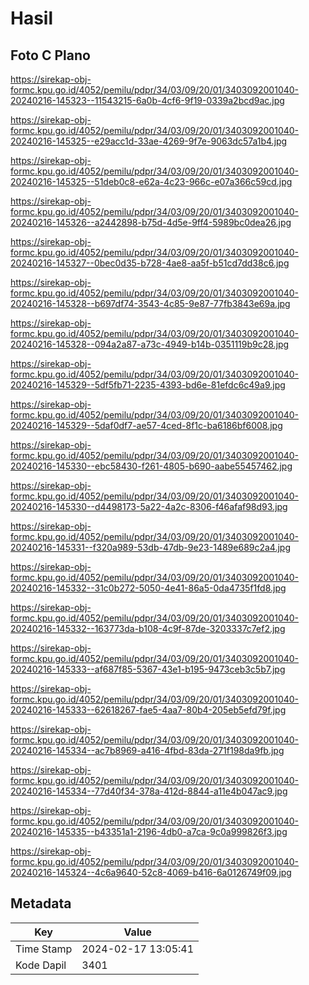 # Hasil

## Foto C Plano

https://sirekap-obj-formc.kpu.go.id/4052/pemilu/pdpr/34/03/09/20/01/3403092001040-20240216-145323--11543215-6a0b-4cf6-9f19-0339a2bcd9ac.jpg

https://sirekap-obj-formc.kpu.go.id/4052/pemilu/pdpr/34/03/09/20/01/3403092001040-20240216-145325--e29acc1d-33ae-4269-9f7e-9063dc57a1b4.jpg

https://sirekap-obj-formc.kpu.go.id/4052/pemilu/pdpr/34/03/09/20/01/3403092001040-20240216-145325--51deb0c8-e62a-4c23-966c-e07a366c59cd.jpg

https://sirekap-obj-formc.kpu.go.id/4052/pemilu/pdpr/34/03/09/20/01/3403092001040-20240216-145326--a2442898-b75d-4d5e-9ff4-5989bc0dea26.jpg

https://sirekap-obj-formc.kpu.go.id/4052/pemilu/pdpr/34/03/09/20/01/3403092001040-20240216-145327--0bec0d35-b728-4ae8-aa5f-b51cd7dd38c6.jpg

https://sirekap-obj-formc.kpu.go.id/4052/pemilu/pdpr/34/03/09/20/01/3403092001040-20240216-145328--b697df74-3543-4c85-9e87-77fb3843e69a.jpg

https://sirekap-obj-formc.kpu.go.id/4052/pemilu/pdpr/34/03/09/20/01/3403092001040-20240216-145328--094a2a87-a73c-4949-b14b-0351119b9c28.jpg

https://sirekap-obj-formc.kpu.go.id/4052/pemilu/pdpr/34/03/09/20/01/3403092001040-20240216-145329--5df5fb71-2235-4393-bd6e-81efdc6c49a9.jpg

https://sirekap-obj-formc.kpu.go.id/4052/pemilu/pdpr/34/03/09/20/01/3403092001040-20240216-145329--5daf0df7-ae57-4ced-8f1c-ba6186bf6008.jpg

https://sirekap-obj-formc.kpu.go.id/4052/pemilu/pdpr/34/03/09/20/01/3403092001040-20240216-145330--ebc58430-f261-4805-b690-aabe55457462.jpg

https://sirekap-obj-formc.kpu.go.id/4052/pemilu/pdpr/34/03/09/20/01/3403092001040-20240216-145330--d4498173-5a22-4a2c-8306-f46afaf98d93.jpg

https://sirekap-obj-formc.kpu.go.id/4052/pemilu/pdpr/34/03/09/20/01/3403092001040-20240216-145331--f320a989-53db-47db-9e23-1489e689c2a4.jpg

https://sirekap-obj-formc.kpu.go.id/4052/pemilu/pdpr/34/03/09/20/01/3403092001040-20240216-145332--31c0b272-5050-4e41-86a5-0da4735f1fd8.jpg

https://sirekap-obj-formc.kpu.go.id/4052/pemilu/pdpr/34/03/09/20/01/3403092001040-20240216-145332--163773da-b108-4c9f-87de-3203337c7ef2.jpg

https://sirekap-obj-formc.kpu.go.id/4052/pemilu/pdpr/34/03/09/20/01/3403092001040-20240216-145333--af687f85-5367-43e1-b195-9473ceb3c5b7.jpg

https://sirekap-obj-formc.kpu.go.id/4052/pemilu/pdpr/34/03/09/20/01/3403092001040-20240216-145333--62618267-fae5-4aa7-80b4-205eb5efd79f.jpg

https://sirekap-obj-formc.kpu.go.id/4052/pemilu/pdpr/34/03/09/20/01/3403092001040-20240216-145334--ac7b8969-a416-4fbd-83da-271f198da9fb.jpg

https://sirekap-obj-formc.kpu.go.id/4052/pemilu/pdpr/34/03/09/20/01/3403092001040-20240216-145334--77d40f34-378a-412d-8844-a11e4b047ac9.jpg

https://sirekap-obj-formc.kpu.go.id/4052/pemilu/pdpr/34/03/09/20/01/3403092001040-20240216-145335--b43351a1-2196-4db0-a7ca-9c0a999826f3.jpg

https://sirekap-obj-formc.kpu.go.id/4052/pemilu/pdpr/34/03/09/20/01/3403092001040-20240216-145324--4c6a9640-52c8-4069-b416-6a0126749f09.jpg


## Metadata

| Key        | Value               |
| ---------- | ------------------- |
| Time Stamp | 2024-02-17 13:05:41 |
| Kode Dapil | 3401                |



